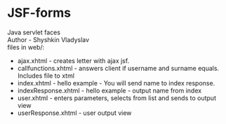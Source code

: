# JSF-forms
Java servlet faces<br/>
Author - Shyshkin Vladyslav<br/>
files in web/:<br/>
<ul>
<li>ajax.xhtml - creates letter with ajax jsf.</li>
<li>callfunctions.xhtml - answers client if username and surname equals. Includes file to xtml</li>
<li>index.xhtml - hello example - You will send name to index response.</li>
<li>indexResponse.xhtml - hello example - output name from index </li>
<li>user.xhtml - enters parameters, selects from list and sends to output view</li>
<li>userResponse.xhtml - user output view</li>
</ul>
